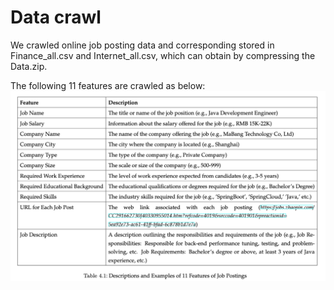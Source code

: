 # Data crawl
We crawled online job posting data and corresponding stored in Finance_all.csv and Internet_all.csv, which can obtain by compressing the Data.zip.

The following 11 features are crawled as below:
![Alt Text](features.png)
